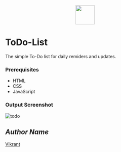 <div align="center">
  <img height="60" src="https://user-images.githubusercontent.com/85709371/155719186-f0a24ead-a2b7-4bb9-a508-8c4411eb6191.png">
</div>

# ToDo-List
The simple To-Do list for daily remiders and updates.

### Prerequisites
- HTML
- CSS
- JavaScript

### Output Screenshot

![todo](https://user-images.githubusercontent.com/85709371/148740239-a93a3fc5-4bf0-41c2-94e9-8340f7634637.png)

<!-- Visit <a href="https://thevkrant.github.io/ToDo-List/">Here</a> -->

## *Author Name*
[Vikrant](https://github.com/thevkrant)
